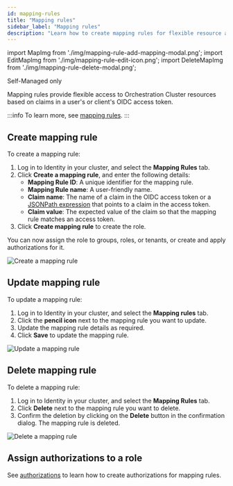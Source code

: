 ```yaml
---
id: mapping-rules
title: "Mapping rules"
sidebar_label: "Mapping rules"
description: "Learn how to create mapping rules for flexible resource access in the Orchestration Cluster for OIDC setups."
---
```


import MapImg from './img/mapping-rule-add-mapping-modal.png';
import EditMapImg from './img/mapping-rule-edit-icon.png';
import DeleteMapImg from './img/mapping-rule-delete-modal.png';

<span class="badge badge--platform">Self-Managed only</span>

Mapping rules provide flexible access to Orchestration Cluster resources based on claims in a user's or client's OIDC access token.

:::info
To learn more, see [mapping rules](../concepts/access-control/mapping-rules.md).
:::

## Create mapping rule

To create a mapping rule:

1. Log in to Identity in your cluster, and select the **Mapping Rules** tab.
2. Click **Create a mapping rule**, and enter the following details:
   - **Mapping Rule ID**: A unique identifier for the mapping rule.
   - **Mapping Rule name**: A user-friendly name.
   - **Claim name**: The name of a claim in the OIDC access token or a [JSONPath expression](https://www.rfc-editor.org/rfc/rfc9535) that points to a claim in the access token.
   - **Claim value**: The expected value of the claim so that the mapping rule matches an access token.
3. Click **Create mapping rule** to create the role.

You can now assign the role to groups, roles, or tenants, or create and apply authorizations for it.

<img src={MapImg} alt="Create a mapping rule" class="img-600"/>

## Update mapping rule

To update a mapping rule:

1. Log in to Identity in your cluster, and select the **Mapping rules** tab.
2. Click the **pencil icon** next to the mapping rule you want to update.
3. Update the mapping rule details as required.
4. Click **Save** to update the mapping rule.

<img src={EditMapImg} alt="Update a mapping rule" class="img-800"/>

## Delete mapping rule

To delete a mapping rule:

1. Log in to Identity in your cluster, and select the **Mapping Rules** tab.
2. Click **Delete** next to the mapping rule you want to delete.
3. Confirm the deletion by clicking on the **Delete** button in the confirmation dialog. The mapping rule is deleted.

<img src={DeleteMapImg} alt="Delete a mapping rule" class="img-800"/>

## Assign authorizations to a role

See [authorizations](./authorization.md) to learn how to create authorizations for mapping rules.
